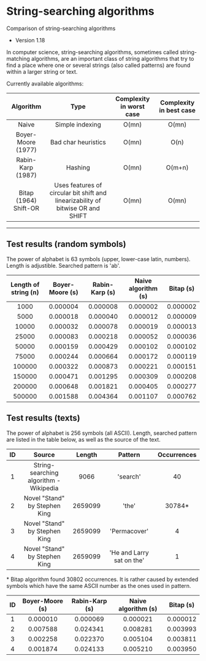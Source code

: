 # String-searching algorithms
Comparison of string-searching algorithms

* Version 1.18

In computer science, string-searching algorithms, sometimes called string-matching algorithms, are an important class of string algorithms that try to find a place where one or several strings (also called patterns) are found within a larger string or text.

Currently available algorithms:

| Algorithm | Type | Complexity in worst case | Complexity in best case |
| :---:                 | :---:               | :---:  | :---:  |
| Naive                 | Simple indexing     | O(mn)  | O(mn)  |
| Boyer-Moore (1977)    | Bad char heuristics | O(mn)  | O(n)   | 
| Rabin-Karp (1987)     | Hashing             | O(mn)  | O(m+n) |
| Bitap (1964) Shift-OR | Uses features of circular bit shift and linearizability of bitwise OR and SHIFT | O(mn) | O(mn) |

---
## Test results (random symbols)
The power of alphabet is 63 symbols (upper, lower-case latin, numbers). Length is adjustible. Searched pattern is 'ab'.

| Length of string (n)   | Boyer-Moore (s) | Rabin-Karp (s) | Naive algorithm (s)| Bitap (s)|
|     :---:              |     :---:       |     :---:      |       :---:        | :---:    |
| 1000                   |     0.000004	   |     0.000008	|       0.000002     | 0.000002 |        
| 5000                   |     0.000018	   |     0.000040	|       0.000012     | 0.000009 |   
| 10000                  |     0.000032	   |     0.000078	|       0.000019     | 0.000013 |
| 25000                  |     0.000083	   |     0.000218	|       0.000052     | 0.000036 | 
| 50000                  |     0.000159	   |     0.000429	|       0.000102     | 0.000102 |  
| 75000                  |     0.000244	   |     0.000664	|       0.000172     | 0.000119 |  
| 100000                 |     0.000322	   |     0.000873   |       0.000221     | 0.000151 |  
| 150000                 |     0.000471	   |     0.001295	|       0.000309     | 0.000208 |  
| 200000                 |     0.000648	   |     0.001821	|       0.000405     | 0.000277 |
| 500000                 |     0.001588    |     0.004364   |       0.001107     | 0.000762 |

## Test results (texts)
The power of alphabet is 256 symbols (all ASCII). Length, searched pattern are listed in the table below, as well as the source of the text.

| ID | Source           | Length            | Pattern | Occurrences   |
| :---:|     :---:        |      :---:        |     :---:        |       :---:  |
|1| String-searching algorithm - Wikipedia | 9066 | 'search' | 40 |
|2| Novel "Stand" by Stephen King  | 2659099 | 'the' | 30784* |
|3| Novel "Stand" by Stephen King  | 2659099 | 'Permacover' | 4 |
|4| Novel "Stand" by Stephen King  | 2659099 | 'He and Larry sat on the' | 1 |

\* Bitap algorithm found 30802 occurrences. It is rather caused by extended symbols which have the same ASCII number as the ones used in pattern.


| ID | Boyer-Moore (s) | Rabin-Karp (s)  | Naive algorithm (s)| Bitap (s) |
|     :---: |     :---:       |     :---:       |       :---:        | :---:     |
|1|     0.000010	   |     0.000069	|       0.000021     | 0.000012 |  
|2|     0.007588	   |     0.024341	|       0.008281     | 0.003993 |  
|3|     0.002258	   |     0.022370	|       0.005104     | 0.003811 | 
|4|     0.001874       |     0.024133   |       0.005210     | 0.003950 |
